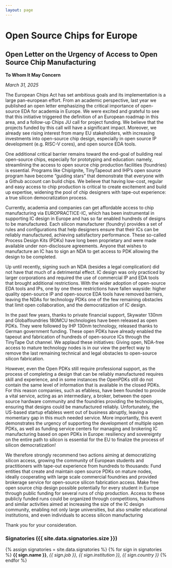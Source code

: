 ```yaml
---
layout: page
---
```


# Open Source Chips for Europe

## Open Letter on the Urgency of Access to Open Source Chip Manufacturing

**To Whom It May Concern**

*March 31, 2025*

The European Chips Act  has set ambitious goals and its implementation is a large pan-european effort. From an academic perspective, last year we published an open letter emphasizing the critical importance of open-source EDA for academia in Europe. We were excited and grateful to see that this initiative triggered the definition of an European roadmap in this area, and a follow-up Chips JU call for project funding. We believe that the projects funded by this call will have a significant impact. Moreover,  we already see rising interest from many EU stakeholders, with increasing investments into open-source chip design, especially in open source IP development (e.g. RISC-V cores), and open source EDA tools.

One additional critical barrier remains toward the end-goal of building real  open-source chips, especially for prototyping and education: namely, streamlining the access to open source chip production facilities (foundries) is essential. Programs like ChipIgnite, TinyTapeout and IHP’s open source program have become “guiding stars” that demonstrate that everyone with a Github account can build chips. We believe that having low-cost, regular and easy access to chip production is critical to create excitement and build up expertise, widening the pool of chip designers with tape-out experience: a true silicon democratization process. 

Currently, academia and companies can get affordable access to chip manufacturing via EUROPRACTICE-IC, which has been instrumental in supporting IC design in Europe and has so far enabled hundreds of designs to be manufactured.  Each silicon manufacturer (foundry) provides a set of rules and configurations that help designers ensure that their ICs can be reliably manufactured, achieving  satisfactory performance. These so-called Process Design Kits (PDKs) have long been proprietary and were made available under non-disclosure agreements. Anyone that wishes to manufacture an IC has to sign an NDA to get access to PDK allowing the design to be completed. 

Up until recently, signing such an NDA (besides a legal complication) did not have that much of a detrimental effect. IC design was only practiced by larger corporations and required the use of commercial IP and EDA tools that brought additional restrictions. With the wider adoption of open-source EDA tools and IPs, one by one these restrictions have fallen wayside: higher quality open-source IP and open-source EDA tools have removed barriers, leaving the NDAs for technology PDKs one of the few remaining obstacles that limit open collaboration, and the democratization of IC design.

In the past few years, thanks to  private financial support, Skywater 130nm and Globalfoundries 180MCU technologies have been released as open PDKs. They were followed by IHP 130nm technology, released thanks to German government funding. These open PDKs have already enabled the tapeout and fabrication of hundreds of open-source ICs through the TinyTape Out channel. We applaud  these initiatives: Giving open, NDA-free access to mature technology nodes is in our view the perfect way to remove the last remaining technical and legal obstacles to open-source silicon fabrication.

However, even the Open PDKs still require professional support, as the process of completing a design that can be reliably manufactured requires skill and experience, and in some instances the OpenPDKs still do not contain the same level of information that is available in the closed PDKs. For this reason companies, such as efabless, have been founded to provide a vital service, acting as an intermediary, a broker, between the open source hardware community and the foundries providing the technologies, ensuring that designs could be manufactured reliably. Unfortunately, the US-based startup efabless went out of business abruptly, leaving a momentary gap in this much needed service. More importantly, this event demonstrates the urgency of supporting the development of multiple open PDKs, as well as funding service centers for managing and brokering IC manufacturing based on open PDKs  in Europe: resiliency and sovereignty on the entire path to silicon is essential for the EU to finalize the process of silicon democratization!

We therefore strongly recommend two actions aiming at democratizing silicon access,  growing the community of European students and practitioners with tape-out experience from hundreds to thousands:
Fund entities that create and maintain open source PDKs on mature nodes, ideally cooperating with large scale commercial foundries and provided brokerage service for open-source silicon fabrication access. 
Make free open source chip design possible potentially for every student in Europe through public funding for several runs  of chip production.  Access to these publicly funded runs could be organized through competitions, hackathons and similar activities aimed at increasing the size of the  IC design community, enabling not only large universities, but also smaller educational institutions, and even individuals to access silicon manufacturing


Thank you for your consideration.

### Signatories ({{ site.data.signatories.size }})

{% assign signatories = site.data.signatories %}
{% for sign in signatories %}
**{{ sign.name }}**, <i>{{ sign.job }}, {{ sign.institution }}, {{ sign.country }}</i>
{% endfor %}

